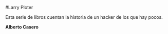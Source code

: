 #Larry Ploter

Esta serie de libros cuentan la historia de un hacker de los que hay pocos.

**Alberto Casero**